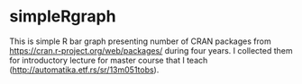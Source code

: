 # simpleRgraph
This is simple R bar graph presenting number of CRAN packages from https://cran.r-project.org/web/packages/ during four years. I collected them for introductory lecture for master course that I teach (http://automatika.etf.rs/sr/13m051tobs).
